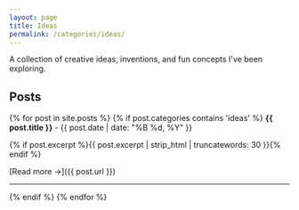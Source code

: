```yaml
---
layout: page
title: Ideas
permalink: /categories/ideas/
---
```


A collection of creative ideas, inventions, and fun concepts I've been exploring.

## Posts

{% for post in site.posts %}
  {% if post.categories contains 'ideas' %}
**{{ post.title }}** - {{ post.date | date: "%B %d, %Y" }}

{% if post.excerpt %}{{ post.excerpt | strip_html | truncatewords: 30 }}{% endif %}

[Read more →]({{ post.url }})

---

  {% endif %}
{% endfor %}
